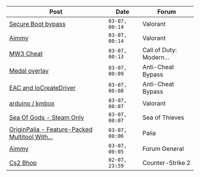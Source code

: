 |Post|Date|Forum|
|----|----|-----|
|[Secure Boot bypass](https://www.unknowncheats.me/forum/valorant/644708-secure-boot-bypass.html)|`03-07, 00:14`|Valorant|
|[Aimmy](https://www.unknowncheats.me/forum/valorant/644039-aimmy.html)|`03-07, 00:14`|Valorant|
|[MW3 Cheat](https://www.unknowncheats.me/forum/call-of-duty-modern-warfare-iii/644859-mw3-cheat.html)|`03-07, 00:13`|Call of Duty: Modern...|
|[Medal overlay](https://www.unknowncheats.me/forum/anti-cheat-bypass/645513-medal-overlay.html)|`03-07, 00:09`|Anti-Cheat Bypass|
|[EAC and IoCreateDriver](https://www.unknowncheats.me/forum/anti-cheat-bypass/645561-eac-iocreatedriver.html)|`03-07, 00:08`|Anti-Cheat Bypass|
|[arduino / kmbox](https://www.unknowncheats.me/forum/valorant/641448-arduino-kmbox.html)|`03-07, 00:07`|Valorant|
|[Sea Of Gods - Steam Only](https://www.unknowncheats.me/forum/sea-of-thieves/614719-sea-gods-steam.html)|`03-07, 00:07`|Sea of Thieves|
|[OriginPalia - Feature-Packed Multitool With...](https://www.unknowncheats.me/forum/palia/636934-originpalia-feature-packed-multitool-imagine.html)|`03-07, 00:06`|Palia|
|[Aimmy](https://www.unknowncheats.me/forum/forum-general/645568-aimmy.html)|`03-07, 00:05`|Forum General|
|[Cs2 Bhop](https://www.unknowncheats.me/forum/counter-strike-2-a/645148-cs2-bhop.html)|`02-07, 23:59`|Counter-Strike 2|
